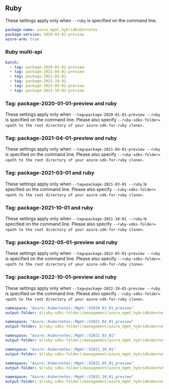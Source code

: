 
## Ruby

These settings apply only when `--ruby` is specified on the command line.

```yaml
package-name: azure_mgmt_hybridkubernetes
package-version: 2020-01-01-preview
azure-arm: true
```

### Ruby multi-api

``` yaml $(ruby) && $(multiapi)
batch:
  - tag: package-2020-01-01-preview
  - tag: package-2021-04-01-preview
  - tag: package-2021-03-01
  - tag: package-2021-10-01
  - tag: package-2022-05-01-preview
  - tag: package-2022-10-01-preview
```

### Tag: package-2020-01-01-preview and ruby

These settings apply only when `--tag=package-2020-01-01-preview --ruby` is specified on the command line.
Please also specify `--ruby-sdks-folder=<path to the root directory of your azure-sdk-for-ruby clone>`.

### Tag: package-2021-04-01-preview and ruby

These settings apply only when `--tag=package-2021-04-01-preview --ruby` is specified on the command line.
Please also specify `--ruby-sdks-folder=<path to the root directory of your azure-sdk-for-ruby clone>`.

### Tag: package-2021-03-01 and ruby

These settings apply only when `--tag=package-2021-03-01 --ruby` is specified on the command line.
Please also specify `--ruby-sdks-folder=<path to the root directory of your azure-sdk-for-ruby clone>`.

### Tag: package-2021-10-01 and ruby

These settings apply only when `--tag=package-2021-10-01 --ruby` is specified on the command line.
Please also specify `--ruby-sdks-folder=<path to the root directory of your azure-sdk-for-ruby clone>`.

### Tag: package-2022-05-01-preview and ruby

These settings apply only when `--tag=package-2022-05-01-preview --ruby` is specified on the command line.
Please also specify `--ruby-sdks-folder=<path to the root directory of your azure-sdk-for-ruby clone>`.

### Tag: package-2022-10-01-preview and ruby

These settings apply only when `--tag=package-2022-10-01-preview --ruby` is specified on the command line.
Please also specify `--ruby-sdks-folder=<path to the root directory of your azure-sdk-for-ruby clone>`.

```yaml $(tag) == 'package-2020-01-01-preview' && $(ruby)
namespace: "Azure::Kubernetes::Mgmt::V2020_01_01_preview"
output-folder: $(ruby-sdks-folder)/management/azure_mgmt_hybridkubernetes/lib
```
```yaml $(tag) == 'package-2021-04-01-preview' && $(ruby)
namespace: "Azure::Kubernetes::Mgmt::V2021_04_01_preview"
output-folder: $(ruby-sdks-folder)/management/azure_mgmt_hybridkubernetes/lib
```
```yaml $(tag) == 'package-2021-03-01' && $(ruby)
namespace: "Azure::Kubernetes::Mgmt::V2021_03_01"
output-folder: $(ruby-sdks-folder)/management/azure_mgmt_hybridkubernetes/lib
```
```yaml $(tag) == 'package-2021-10-01' && $(ruby)
namespace: "Azure::Kubernetes::Mgmt::V2021_10_01"
output-folder: $(ruby-sdks-folder)/management/azure_mgmt_hybridkubernetes/lib
```
```yaml $(tag) == 'package-2022-05-01-preview' && $(ruby)
namespace: "Azure::Kubernetes::Mgmt::V2022_05_01_preview"
output-folder: $(ruby-sdks-folder)/management/azure_mgmt_hybridkubernetes/lib
```
```yaml $(tag) == 'package-2022-10-01-preview' && $(ruby)
namespace: "Azure::Kubernetes::Mgmt::V2022_10_01_preview"
output-folder: $(ruby-sdks-folder)/management/azure_mgmt_hybridkubernetes/lib
```
